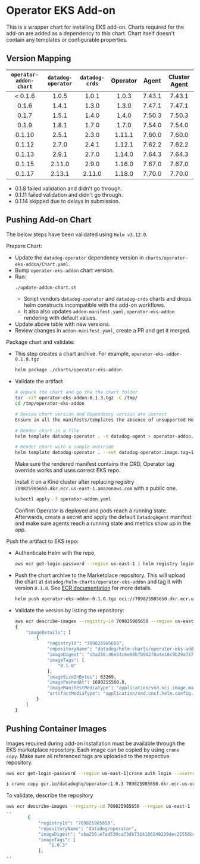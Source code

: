 # Operator EKS Add-on

This is a wrapper chart for installing EKS add-on. Charts required for the add-on are added as a dependency to this chart. Chart itself doesn't contain any templates or configurable properties.

## Version Mapping
| `operator-addon-chart` | `datadog-operator` | `datadog-crds` | Operator | Agent | Cluster Agent |
| :-: | :-: | :-: | :-: | :-: | :-: |
| < 0.1.6 | 1.0.5 | 1.0.1 | 1.0.3 | 7.43.1 | 7.43.1 | 
| 0.1.6 | 1.4.1 | 1.3.0 | 1.3.0 | 7.47.1 | 7.47.1 |
| 0.1.7 | 1.5.1 | 1.4.0 | 1.4.0 | 7.50.3 | 7.50.3 |
| 0.1.9 | 1.8.1 | 1.7.0 | 1.7.0 | 7.54.0 | 7.54.0 |
| 0.1.10 | 2.5.1 | 2.3.0 | 1.11.1 | 7.60.0 | 7.60.0 |
| 0.1.12 | 2.7.0 | 2.4.1 | 1.12.1 | 7.62.2 | 7.62.2 |
| 0.1.13 | 2.9.1 | 2.7.0 | 1.14.0 | 7.64.3 | 7.64.3 |
| 0.1.15 | 2.11.0 | 2.9.0 | 1.16.0 | 7.67.0 | 7.67.0 |
| 0.1.17 | 2.13.1 | 2.11.0 | 1.18.0 | 7.70.0 | 7.70.0 |

* 0.1.8 failed validation and didn't go through.
* 0.1.11 failed validation and didn't go through.
* 0.1.14 skipped due to delays in submission.

## Pushing Add-on Chart

The below steps have been validated using `Helm v3.12.0`.

Prepare Chart:

* Update the `datadog-operator` dependency version in `charts/operator-eks-addon/Chart.yaml`.
* Bump `operator-eks-addon` chart version.
* Run:
    ```sh
    ./update-addon-chart.sh
    ```
  * Script vendors `datadog-operator` and `datadog-crds` charts and drops helm constructs incompatible with the add-on workflows.
  * It also also updates `addon-manifest.yaml`, `operator-eks-addon` rendering with default values.
* Update above table with new versions.
* Review changes in `addon-manifest.yaml`, create a PR and get it merged.

Package chart and validate:

* This step creates a chart archive. For example, `operator-eks-addon-0.1.0.tgz`
    ```sh
    helm package ./charts/operator-eks-addon
    ```

* Validate the artifact
    ```sh
    # Unpack the chart and go the the chart folder
    tar -xzf operator-eks-addon-0.1.3.tgz -C /tmp/
    cd /tmp/operator-eks-addon

    # Review chart version and dependency version are correct
    Ensure in all the manifests/templates the absence of unsupported Helm objects.

    # Render chart in a file
    helm template datadog-operator . -n datadog-agent > operator-addon.yaml

    # Render chart with a sample override
    helm template datadog-operator . --set datadog-operator.image.tag=1.2.0 > operator-addon.yaml
    ```
    Make sure the rendered manifest contains the CRD, Operator tag override works and uses correct EKS repo. 

    Install it on a Kind cluster after replacing registry `709825985650.dkr.ecr.us-east-1.amazonaws.com` with a public one.

    ```sh
    kubectl apply -f operator-addon.yaml
    ```
    Confirm Operator is deployed and pods reach a running state. Afterwards, create a secret and apply the default `DatadogAgent` manifest and make sure agents reach a running state and metrics show up in the app.

Push the artifact to EKS repo:
* Authenticate Helm with the repo, 
    ```sh
    aws ecr get-login-password --region us-east-1 | helm registry login --username AWS --password-stdin 709825985650.dkr.ecr.us-east-1.amazonaws.com
    ```

* Push the chart archive to the Marketplace repository. This will upload the chart at `datadog/helm-charts/operator-eks-addon` and tag it with version `0.1.0`. See [ECR documentation][eks-helm-push] for more details.
    ```sh
    helm push operator-eks-addon-0.1.0.tgz oci://709825985650.dkr.ecr.us-east-1.amazonaws.com/datadog/helm-charts
    ```

* Validate the version by listing the repository:
    ```sh
    aws ecr describe-images --registry-id 709825985650 --region us-east-1  --repository-name datadog/helm-charts/operator-eks-addon
    {
        "imageDetails": [
            {
                "registryId": "709825985650",
                "repositoryName": "datadog/helm-charts/operator-eks-addon",
                "imageDigest": "sha256:d6e54cbe69bfb962f0a4e16c9b29a7572f6aaf479de347f91bea8331a1a867f9",
                "imageTags": [
                    "0.1.0"
                ],
                "imageSizeInBytes": 63269,
                "imagePushedAt": 1690215560.0,
                "imageManifestMediaType": "application/vnd.oci.image.manifest.v1+json",
                "artifactMediaType": "application/vnd.cncf.helm.config.v1+json"
            }
        ]
    }
    ```

## Pushing Container Images
Images required during add-on installation must be available through the EKS marketplace repository. Each image can be copied by using `crane copy`. Make sure all referenced tags are uploaded to the respective repository.
```sh
aws ecr get-login-password --region us-east-1|crane auth login --username AWS --password-stdin 709825985650.dkr.ecr.us-east-1.amazonaws.com

❯ crane copy gcr.io/datadoghq/operator:1.0.3 709825985650.dkr.ecr.us-east-1.amazonaws.com/datadog/operator:1.0.3
```

To validate, describe the repository
```sh
aws ecr describe-images --registry-id 709825985650 --region us-east-1  --repository-name datadog/operator
..
        {
            "registryId": "709825985650",
            "repositoryName": "datadog/operator",
            "imageDigest": "sha256:e7ad530ca73db7324186249239dec25556b4d60d85fa9ba0374dd2d0468795b3",
            "imageTags": [
                "1.0.3"
            ],
..
```

[eks-helm-push]: https://docs.aws.amazon.com/AmazonECR/latest/userguide/push-oci-artifact.html
